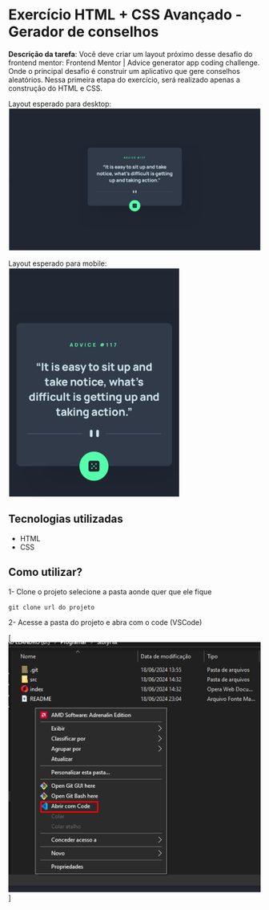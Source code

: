 # Exercício HTML + CSS Avançado - Gerador de conselhos

**Descrição da tarefa**: Você deve criar um layout próximo desse desafio do frontend mentor: Frontend Mentor | Advice generator app coding challenge. Onde o principal desafio é construir um aplicativo que gere conselhos aleatórios. Nessa primeira etapa do exercício, será realizado apenas a construção do HTML e CSS.

Layout esperado para desktop:
<img src="./design/desktop.png" alt="imagem do projeto no desktop">

Layout esperado para mobile:
<img src="./design/mobile.png" alt="imagem do projeto no mobile">

## Tecnologias utilizadas
- HTML
- CSS

## Como utilizar?

1- Clone o projeto selecione a pasta aonde quer que ele fique
```
git clone url do projeto
```
2- Acesse a pasta do projeto e abra com o code (VSCode)

[<img src="./design/pasta.png" alt="imagem da pasta abrindo com code">]